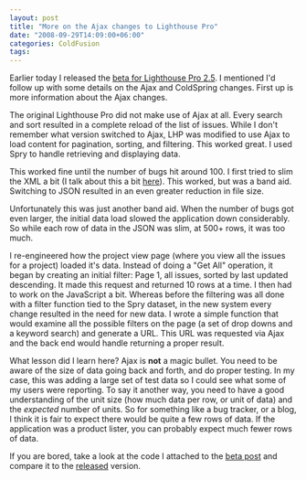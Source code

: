 ```yaml
---
layout: post
title: "More on the Ajax changes to Lighthouse Pro"
date: "2008-09-29T14:09:00+06:00"
categories: ColdFusion 
tags: 
---
```


Earlier today I released the <a href="http://www.raymondcamden.com/index.cfm/2008/9/28/Lighthouse-Pro-25-Beta">beta for Lighthouse Pro 2.5</a>. I mentioned I'd follow up with some details on the Ajax and ColdSpring changes. First up is more information about the Ajax changes.
<!--more-->
The original Lighthouse Pro did not make use of Ajax at all. Every search and sort resulted in a complete reload of the list of issues. While I don't remember what version switched to Ajax, LHP was modified to use Ajax to load content for pagination, sorting, and filtering. This worked great. I used Spry to handle retrieving and displaying data. 

This worked fine until the number of bugs hit around 100. I first tried to slim the XML a bit (I talk about this a bit <a href="http://www.coldfusionjedi.com/index.cfm/2007/5/12/Lighthouse-Pro-24-Released-ColdFusion-Bugtracker">here</a>). This worked, but was a band aid. Switching to JSON resulted in an even greater reduction in file size. 

Unfortunately this was just another band aid. When the number of bugs got even larger, the initial data load slowed the application down considerably. So while each row of data in the JSON was slim, at 500+ rows, it was too much.

I re-engineered how the project view page (where you view all the issues for a project) loaded it's data. Instead of doing a "Get All" operation, it began by creating an initial filter: Page 1, all issues, sorted by last updated descending. It made this request and returned 10 rows at a time. I then had to work on the JavaScript a bit. Whereas before the filtering was all done with a filter function tied to the Spry dataset, in the new system every change resulted in the need for new data. I wrote a simple function that would examine all the possible filters on the page (a set of drop downs and a keyword search) and generate a URL. This URL was requested via Ajax and the back end would handle returning a proper result. 

What lesson did I learn here? Ajax is <b>not</b> a magic bullet. You need to be aware of the size of data going back and forth, and do proper testing. In my case, this was adding a large set of test data so I could see what some of my users were reporting. To say it another way, you need to have a good understanding of the unit size (how much data per row, or unit of data) and the <i>expected</i> number of units. So for something like a bug tracker, or a blog, I think it is fair to expect there would be quite a few rows of data. If the application was a product lister, you can probably expect much fewer rows of data. 

If you are bored, take a look at the code I attached to the <a href="http://www.coldfusionjedi.com/index.cfm/2008/9/28/Lighthouse-Pro-25-Beta">beta post</a> and compare it to the <a href="http://lighthousepro.riaforge.org">released</a> version.